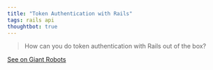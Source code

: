 ```yaml
---
title: "Token Authentication with Rails"
tags: rails api
thoughtbot: true
---
```


> How can you do token authentication with Rails out of the box?

[See on Giant Robots][1]

[1]: https://thoughtbot.com/blog/token-authentication-with-rails
